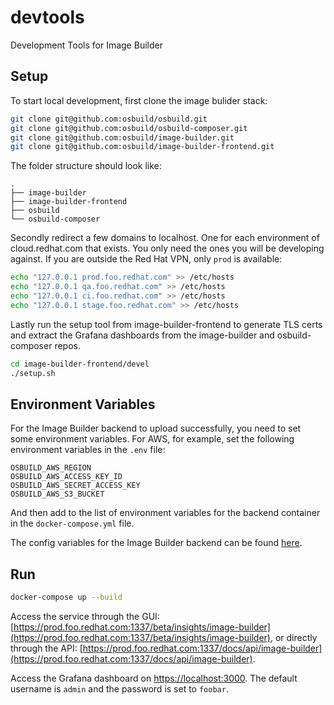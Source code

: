 # devtools

Development Tools for Image Builder

## Setup

To start local development, first clone the image bulider stack:

```bash
git clone git@github.com:osbuild/osbuild.git
git clone git@github.com:osbuild/osbuild-composer.git
git clone git@github.com:osbuild/image-builder.git
git clone git@github.com:osbuild/image-builder-frontend.git
```

The folder structure should look like:

```
.
├── image-builder
├── image-builder-frontend
├── osbuild
└── osbuild-composer
```
Secondly redirect a few domains to localhost. One for each environment
of cloud.redhat.com that exists. You only need the ones you will be
developing against. If you are outside the Red Hat VPN, only `prod` is
available:

```bash
echo "127.0.0.1 prod.foo.redhat.com" >> /etc/hosts
echo "127.0.0.1 qa.foo.redhat.com" >> /etc/hosts
echo "127.0.0.1 ci.foo.redhat.com" >> /etc/hosts
echo "127.0.0.1 stage.foo.redhat.com" >> /etc/hosts
```

Lastly run the setup tool from image-builder-frontend to generate TLS certs
and extract the Grafana dashboards from the image-builder and osbuild-composer
repos.

```bash
cd image-builder-frontend/devel
./setup.sh
```

## Environment Variables

For the Image Builder backend to upload successfully, you need to set some environment variables. For AWS, for example, set the following environment variables in the `.env` file:

```
OSBUILD_AWS_REGION
OSBUILD_AWS_ACCESS_KEY_ID
OSBUILD_AWS_SECRET_ACCESS_KEY
OSBUILD_AWS_S3_BUCKET
```

And then add to the list of environment variables for the backend container in the `docker-compose.yml` file.

The config variables for the Image Builder backend can be found [here](https://github.com/osbuild/image-builder/blob/main/internal/config/config.go).

## Run

```bash
docker-compose up --build
```

Access the service through the GUI:
[https://prod.foo.redhat.com:1337/beta/insights/image-builder](https://prod.foo.redhat.com:1337/beta/insights/image-builder), or
directly through the API:
[https://prod.foo.redhat.com:1337/docs/api/image-builder](https://prod.foo.redhat.com:1337/docs/api/image-builder).

Access the Grafana dashboard on [https://localhost:3000](https://localhost:3000). The default username is `admin` and the password is set to `foobar`.
